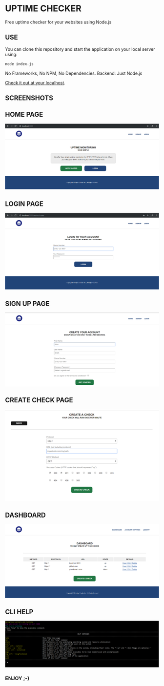 # UPTIME CHECKER

Free uptime checker for your websites using Node.js

## USE

You can clone this repository and start the application on your local server using:
```bash
node index.js
```

No Frameworks, No NPM, No Dependencies. Backend: Just Node.js

[Check it out at your localhost](http://localhost:3000).

## SCREENSHOTS

## HOME PAGE
![alt text](screenshots/1.png "Home Page")

## LOGIN PAGE
![alt text](screenshots/2.png "Login Page")

## SIGN UP PAGE
![alt text](screenshots/3.png "Sign up Page")

## CREATE CHECK PAGE
![alt text](screenshots/4.png "Create Check Page")

## DASHBOARD
![alt text](screenshots/5.png "Dashboard Page")

## CLI HELP
![alt text](screenshots/6.png "CLI Help")

### ENJOY ;-)
